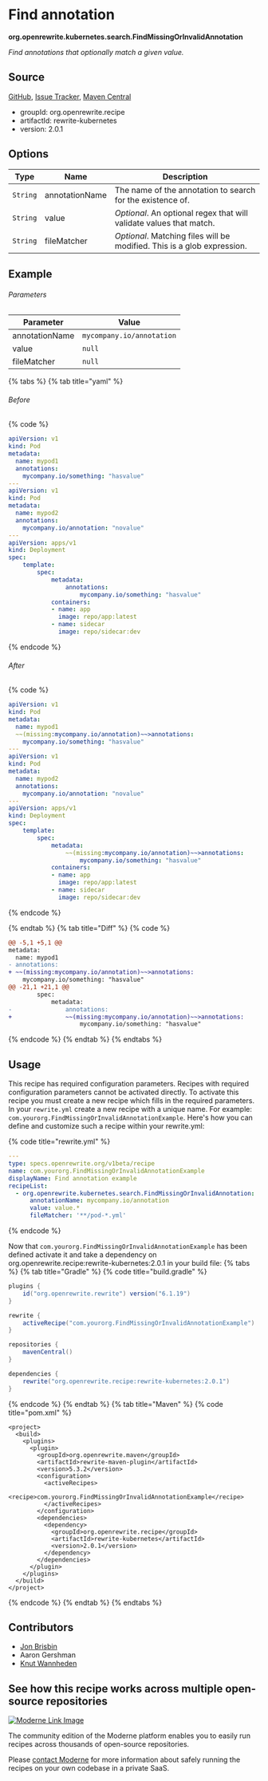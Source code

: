 # Find annotation

**org.openrewrite.kubernetes.search.FindMissingOrInvalidAnnotation**

_Find annotations that optionally match a given value._

## Source

[GitHub](https://github.com/openrewrite/rewrite-kubernetes/blob/main/src/main/java/org/openrewrite/kubernetes/search/FindMissingOrInvalidAnnotation.java), [Issue Tracker](https://github.com/openrewrite/rewrite-kubernetes/issues), [Maven Central](https://central.sonatype.com/artifact/org.openrewrite.recipe/rewrite-kubernetes/2.0.1/jar)

* groupId: org.openrewrite.recipe
* artifactId: rewrite-kubernetes
* version: 2.0.1

## Options

| Type | Name | Description |
| -- | -- | -- |
| `String` | annotationName | The name of the annotation to search for the existence of. |
| `String` | value | *Optional*. An optional regex that will validate values that match. |
| `String` | fileMatcher | *Optional*. Matching files will be modified. This is a glob expression. |

## Example

###### Parameters
| Parameter | Value |
| -- | -- |
|annotationName|`mycompany.io/annotation`|
|value|`null`|
|fileMatcher|`null`|


{% tabs %}
{% tab title="yaml" %}

###### Before
{% code %}
```yaml
apiVersion: v1
kind: Pod
metadata:
  name: mypod1
  annotations:
    mycompany.io/something: "hasvalue"
---
apiVersion: v1
kind: Pod
metadata:
  name: mypod2
  annotations:
    mycompany.io/annotation: "novalue"
---
apiVersion: apps/v1
kind: Deployment
spec:
    template:
        spec:
            metadata:
                annotations:
                    mycompany.io/something: "hasvalue"
            containers:
            - name: app
              image: repo/app:latest
            - name: sidecar
              image: repo/sidecar:dev
```
{% endcode %}

###### After
{% code %}
```yaml
apiVersion: v1
kind: Pod
metadata:
  name: mypod1
  ~~(missing:mycompany.io/annotation)~~>annotations:
    mycompany.io/something: "hasvalue"
---
apiVersion: v1
kind: Pod
metadata:
  name: mypod2
  annotations:
    mycompany.io/annotation: "novalue"
---
apiVersion: apps/v1
kind: Deployment
spec:
    template:
        spec:
            metadata:
                ~~(missing:mycompany.io/annotation)~~>annotations:
                    mycompany.io/something: "hasvalue"
            containers:
            - name: app
              image: repo/app:latest
            - name: sidecar
              image: repo/sidecar:dev
```
{% endcode %}

{% endtab %}
{% tab title="Diff" %}
{% code %}
```diff
@@ -5,1 +5,1 @@
metadata:
  name: mypod1
- annotations:
+ ~~(missing:mycompany.io/annotation)~~>annotations:
    mycompany.io/something: "hasvalue"
@@ -21,1 +21,1 @@
        spec:
            metadata:
-               annotations:
+               ~~(missing:mycompany.io/annotation)~~>annotations:
                    mycompany.io/something: "hasvalue"
```
{% endcode %}
{% endtab %}
{% endtabs %}


## Usage

This recipe has required configuration parameters. Recipes with required configuration parameters cannot be activated directly. To activate this recipe you must create a new recipe which fills in the required parameters. In your `rewrite.yml` create a new recipe with a unique name. For example: `com.yourorg.FindMissingOrInvalidAnnotationExample`.
Here's how you can define and customize such a recipe within your rewrite.yml:

{% code title="rewrite.yml" %}
```yaml
---
type: specs.openrewrite.org/v1beta/recipe
name: com.yourorg.FindMissingOrInvalidAnnotationExample
displayName: Find annotation example
recipeList:
  - org.openrewrite.kubernetes.search.FindMissingOrInvalidAnnotation:
      annotationName: mycompany.io/annotation
      value: value.*
      fileMatcher: '**/pod-*.yml'
```
{% endcode %}

Now that `com.yourorg.FindMissingOrInvalidAnnotationExample` has been defined activate it and take a dependency on org.openrewrite.recipe:rewrite-kubernetes:2.0.1 in your build file:
{% tabs %}
{% tab title="Gradle" %}
{% code title="build.gradle" %}
```groovy
plugins {
    id("org.openrewrite.rewrite") version("6.1.19")
}

rewrite {
    activeRecipe("com.yourorg.FindMissingOrInvalidAnnotationExample")
}

repositories {
    mavenCentral()
}

dependencies {
    rewrite("org.openrewrite.recipe:rewrite-kubernetes:2.0.1")
}
```
{% endcode %}
{% endtab %}
{% tab title="Maven" %}
{% code title="pom.xml" %}
```markup
<project>
  <build>
    <plugins>
      <plugin>
        <groupId>org.openrewrite.maven</groupId>
        <artifactId>rewrite-maven-plugin</artifactId>
        <version>5.3.2</version>
        <configuration>
          <activeRecipes>
            <recipe>com.yourorg.FindMissingOrInvalidAnnotationExample</recipe>
          </activeRecipes>
        </configuration>
        <dependencies>
          <dependency>
            <groupId>org.openrewrite.recipe</groupId>
            <artifactId>rewrite-kubernetes</artifactId>
            <version>2.0.1</version>
          </dependency>
        </dependencies>
      </plugin>
    </plugins>
  </build>
</project>
```
{% endcode %}
{% endtab %}
{% endtabs %}

## Contributors
* [Jon Brisbin](mailto:jon@jbrisbin.com)
* Aaron Gershman
* [Knut Wannheden](mailto:knut.wannheden@gmail.com)


## See how this recipe works across multiple open-source repositories

[![Moderne Link Image](/.gitbook/assets/ModerneRecipeButton.png)](https://app.moderne.io/recipes/org.openrewrite.kubernetes.search.FindMissingOrInvalidAnnotation)

The community edition of the Moderne platform enables you to easily run recipes across thousands of open-source repositories.

Please [contact Moderne](https://moderne.io/product) for more information about safely running the recipes on your own codebase in a private SaaS.

